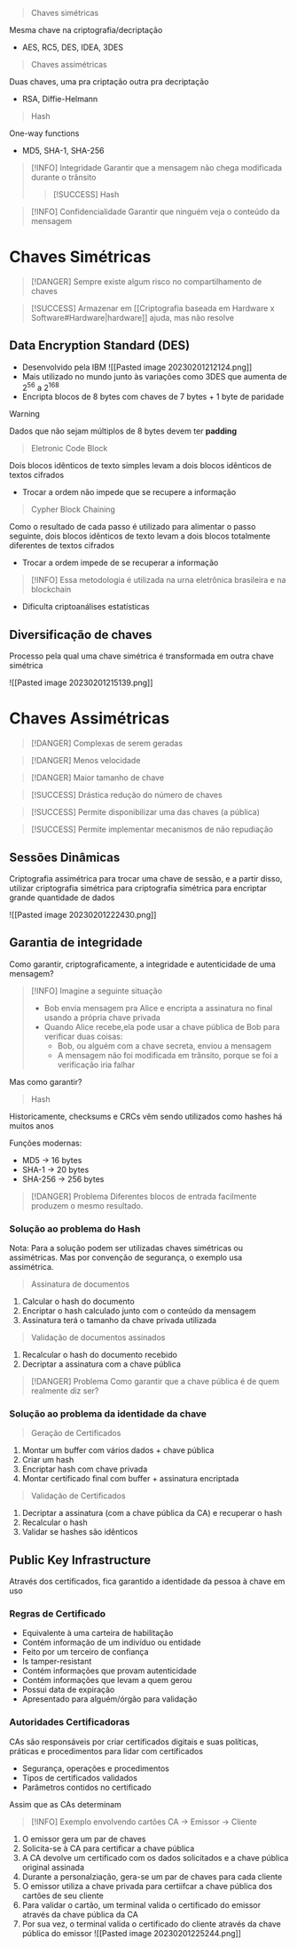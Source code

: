 >Chaves simétricas

Mesma chave na criptografia/decriptação

- AES, RC5, DES, IDEA, 3DES

>Chaves assimétricas

Duas chaves, uma pra criptação outra pra decriptação

- RSA, Diffie-Helmann

> Hash

One-way functions

- MD5, SHA-1, SHA-256

>[!INFO] Integridade
>Garantir que a mensagem não chega modificada durante o trânsito
>>[!SUCCESS] Hash
>

>[!INFO] Confidencialidade
>Garantir que ninguém veja o conteúdo da mensagem

# Chaves Simétricas

>[!DANGER]
>Sempre existe algum risco no compartilhamento de chaves

>[!SUCCESS]
>Armazenar em [[Criptografia baseada em Hardware x Software#Hardware|hardware]] ajuda, mas não resolve

## Data Encryption Standard (DES)

- Desenvolvido pela IBM
![[Pasted image 20230201212124.png]]
- Mais utilizado no mundo junto às variações como 3DES que aumenta de 2<sup>56</sup> a 2<sup>168</sup>
- Encripta blocos de 8 bytes com chaves de 7 bytes + 1 byte de paridade

>[!WARNING]
>Dados que não sejam múltiplos de 8 bytes devem ter **padding**

> Eletronic Code Block

Dois blocos idênticos de texto simples levam a dois blocos idênticos de textos cifrados

- Trocar a ordem não impede que se recupere a informação

>Cypher Block Chaining

Como o resultado de cada passo é utilizado para alimentar o passo seguinte, dois blocos idênticos de texto levam a dois blocos totalmente diferentes de textos cifrados

- Trocar a ordem impede de se recuperar a informação

>[!INFO] 
>Essa metodologia é utilizada na urna eletrônica brasileira e na blockchain

- Dificulta criptoanálises estatísticas

## Diversificação de chaves

Processo pela qual uma chave simétrica é transformada em outra chave simétrica

![[Pasted image 20230201215139.png]]

# Chaves Assimétricas

>[!DANGER] Complexas de serem geradas

>[!DANGER] Menos velocidade

>[!DANGER] Maior tamanho de chave

>[!SUCCESS] Drástica redução do número de chaves

>[!SUCCESS] Permite disponibilizar uma das chaves (a pública)

> [!SUCCESS] Permite implementar mecanismos de não repudiação

## Sessões Dinâmicas

Criptografia assimétrica para trocar uma chave de sessão, e a partir disso, utilizar criptografia simétrica para criptografia simétrica para encriptar grande quantidade de dados

![[Pasted image 20230201222430.png]]

## Garantia de integridade

Como garantir, criptograficamente, a integridade e autenticidade de uma mensagem?

>[!INFO] Imagine a seguinte situação
>- Bob envia mensagem pra Alice e encripta a assinatura no final usando a própria chave privada
>- Quando Alice recebe,ela pode usar a chave pública de Bob para verificar duas coisas:
>	- Bob, ou alguém com a chave secreta, enviou a mensagem
>	- A mensagem não foi modificada em trânsito, porque se foi a verificação iria falhar

Mas como garantir?

>Hash

Historicamente, checksums e CRCs vêm sendo utilizados como hashes há muitos anos

Funções modernas:
- MD5 → 16 bytes
- SHA-1 → 20 bytes
- SHA-256 → 256 bytes

>[!DANGER] Problema
>Diferentes blocos de entrada facilmente produzem o mesmo resultado. 

### Solução ao problema do Hash

Nota: Para a solução podem ser utilizadas chaves simétricas ou assimétricas. Mas por convenção de segurança, o exemplo usa assimétrica.

>Assinatura de documentos

1. Calcular o hash do documento
2. Encriptar o hash calculado junto com o conteúdo da mensagem
3. Assinatura terá o tamanho da chave privada utilizada

>Validação de documentos assinados

1. Recalcular o hash do documento recebido
2. Decriptar a assinatura com a chave pública

>[!DANGER] Problema
>Como garantir que a chave pública é de quem realmente diz ser?

### Solução ao problema da identidade da chave

>Geração de Certificados

1. Montar um buffer com vários dados + chave pública
2. Criar um hash
3. Encriptar hash com chave privada
4. Montar certificado final com buffer + assinatura encriptada

>Validação de Certificados

1. Decriptar a assinatura (com a chave pública da CA) e recuperar o hash 
2. Recalcular o hash
3. Validar se hashes são idênticos

## Public Key Infrastructure

Através dos certificados, fica garantido a identidade da pessoa à chave em uso

### Regras de Certificado

-   Equivalente à uma carteira de habilitação
-   Contém informação de um indivíduo ou entidade
-   Feito por um terceiro de confiança
-   Is tamper-resistant 
-   Contém informações que provam autenticidade
-   Contém informações que levam a quem gerou 
-   Possui data de expiração
-   Apresentado para alguém/órgão para validação

### Autoridades Certificadoras

CAs são responsáveis por criar certificados digitais e suas políticas, práticas e procedimentos para lidar com certificados

- Segurança, operações e procedimentos
- Tipos de certificados validados
- Parâmetros contidos no certificado

Assim que as CAs determinam

>[!INFO] Exemplo envolvendo cartões
>CA → Emissor → Cliente

1. O emissor gera um par de chaves
2. Solicita-se à CA para certificar a chave pública
3. A CA devolve um certificado com os dados solicitados e a chave pública original assinada
4. Durante a personalziação, gera-se um par de chaves para cada cliente
5. O emissor utiliza a chave privada para certiifcar a chave pública dos cartões de seu cliente
6. Para validar o cartão, um terminal valida o certificado do emissor através da chave pública da CA
7. Por sua vez, o terminal valida o certificado do cliente através da chave pública do emissor
![[Pasted image 20230201225244.png]]


